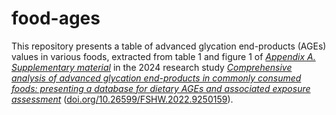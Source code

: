 # food-ages
This repository presents a table of advanced glycation end-products (AGEs) values in various foods, extracted from table 1 and figure 1 of [_Appendix A. Supplementary material_](https://www.sciencedirect.com/science/article/pii/S221345302400096X#sec0105) in the 2024 research study [_Comprehensive analysis of advanced glycation end-products in commonly consumed foods: presenting a database for dietary AGEs and associated exposure assessment_](https://www.sciencedirect.com/science/article/pii/S221345302400096X) ([doi.org/10.26599/FSHW.2022.9250159](https://doi.org/10.26599/FSHW.2022.9250159)).